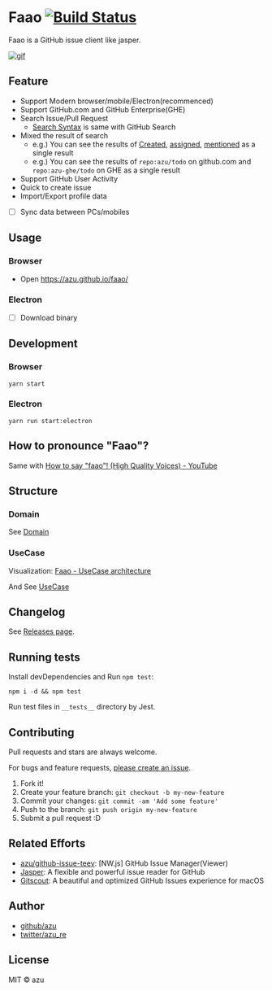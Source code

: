 # Faao [![Build Status](https://travis-ci.org/azu/faao.svg?branch=master)](https://travis-ci.org/azu/faao)

Faao is a GitHub issue client like jasper.

[![gif](https://media.giphy.com/media/xUOrweo4UAStll4QP6/giphy.gif)](https://giphy.com/gifs/xUOrweo4UAStll4QP6/fullscreen)

## Feature

- Support Modern browser/mobile/Electron(recommenced)
- Support GitHub.com and GitHub Enterprise(GHE)
- Search Issue/Pull Request
    - [Search Syntax](https://help.github.com/articles/search-syntax/ "Search Syntax") is same with GitHub Search
- Mixed the result of search
    - e.g.) You can see the results of [Created](https://github.com/issues), [assigned](https://github.com/issues/assigned), [mentioned](https://github.com/issues/mentioned) as a single result
    - e.g.) You can see the results of `repo:azu/todo` on github.com and `repo:azu-ghe/todo` on GHE as a single result
- Support GitHub User Activity
- Quick to create issue
- Import/Export profile data
- [ ] Sync data between PCs/mobiles

## Usage

### Browser

- Open <https://azu.github.io/faao/>

### Electron

- [ ] Download binary

## Development

### Browser

    yarn start
    
### Electron

    yarn run start:electron

## How to pronounce "Faao"?

Same with [How to say "faao"! (High Quality Voices) - YouTube](https://www.youtube.com/watch?v=m4BPcZeOBpw "How to say &#34;faao&#34;! (High Quality Voices) - YouTube")

## Structure

### Domain

See [Domain](./docs/domain.md)

### UseCase

Visualization: [Faao - UseCase architecture](https://azu.github.io/faao/meta/use-case.html "Faao - UseCase architecture")

And See [UseCase](./docs/use-case.md)

## Changelog

See [Releases page](https://github.com/azu/faao/releases).

## Running tests

Install devDependencies and Run `npm test`:

    npm i -d && npm test

Run test files in `__tests__` directory by Jest.

## Contributing

Pull requests and stars are always welcome.

For bugs and feature requests, [please create an issue](https://github.com/azu/faao/issues).

1. Fork it!
2. Create your feature branch: `git checkout -b my-new-feature`
3. Commit your changes: `git commit -am 'Add some feature'`
4. Push to the branch: `git push origin my-new-feature`
5. Submit a pull request :D

## Related Efforts

- [azu/github-issue-teev](https://github.com/azu/github-issue-teev): [NW.js] GitHub Issue Manager(Viewer)
- [Jasper](https://jasperapp.io/): A flexible and powerful issue reader for GitHub
- [Gitscout](https://gitscout.com/ "Gitscout | A beautiful and optimized GitHub Issues experience for macOS"): A beautiful and optimized GitHub Issues experience for macOS

## Author

- [github/azu](https://github.com/azu)
- [twitter/azu_re](https://twitter.com/azu_re)

## License

MIT © azu

